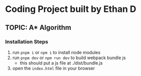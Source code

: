 
# Coding Project built by Ethan D
## TOPIC: A* Algorithm

### Installation Steps
1. run `pnpm i` or `npm i` to install node modules
2. run `pnpm dev` or `npm run dev` to build webpack bundle js
   - this should put a js file at ./dist/bundle.js
3. open the `index.html` file in your browser